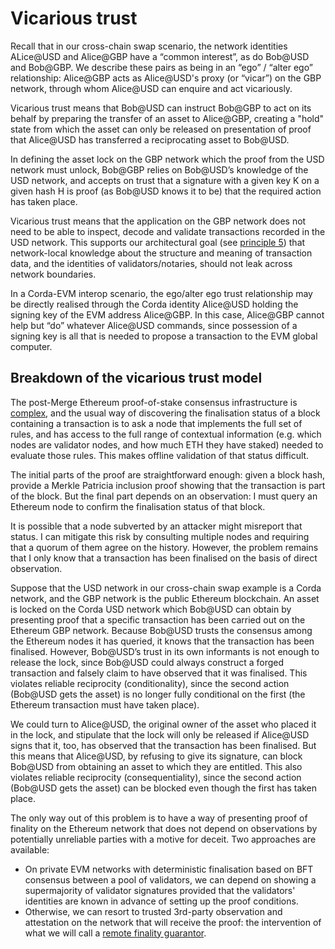 # Vicarious trust

Recall that in our cross-chain swap scenario, the network identities ALice@USD and Alice@GBP have a “common interest”, as do Bob@USD and Bob@GBP. We describe these pairs as being in an “ego” / “alter ego” relationship: Alice@GBP acts as Alice@USD's proxy (or “vicar”) on the GBP network, through whom Alice@USD can enquire and act vicariously.

Vicarious trust means that Bob@USD can instruct Bob@GBP to act on its behalf by preparing the transfer of an asset to Alice@GBP, creating a "hold" state from which the asset can only be released on presentation of proof that Alice@USD has transferred a reciprocating asset to Bob@USD.

In defining the asset lock on the GBP network which the proof from the USD network must unlock, Bob@GBP relies on Bob@USD’s knowledge of the USD network, and accepts on trust that a signature with a given key K on a given hash H is proof (as Bob@USD knows it to be) that the required action has taken place.

Vicarious trust means that the application on the GBP network does not need to be able to inspect, decode and validate transactions recorded in the USD network. This supports our architectural goal (see [principle 5](architecture_principles.md)) that network-local knowledge about the structure and meaning of transaction data, and the identities of validators/notaries, should not leak across network boundaries.

In a Corda-EVM interop scenario, the ego/alter ego trust relationship may be directly realised through the Corda identity Alice@USD holding the signing key of the EVM address Alice@GBP. In this case, Alice@GBP cannot help but “do” whatever Alice@USD  commands, since possession of a signing key is all that is needed to propose a transaction to the EVM global computer.

## Breakdown of the vicarious trust model

The post-Merge Ethereum proof-of-stake consensus infrastructure is [complex](https://ethos.dev/beacon-chain), and the usual way of discovering the finalisation status of a block containing a transaction is to ask a node that implements the full set of rules, and has access to the full range of contextual information (e.g. which nodes are validator nodes, and how much ETH they have staked) needed to evaluate those rules. This makes offline validation of that status difficult.

The initial parts of the proof are straightforward enough: given a block hash, provide a Merkle Patricia inclusion proof showing that the transaction is part of the block. But the final part depends on an observation: I must query an Ethereum node to confirm the finalisation status of that block.

It is possible that a node subverted by an attacker might misreport that status. I can mitigate this risk by consulting multiple nodes and requiring that a quorum of them agree on the history. However, the problem remains that I only know that a transaction has been finalised on the basis of direct observation.

Suppose that the USD network in our cross-chain swap example is a Corda network, and the GBP network is the public Ethereum blockchain. An asset is locked on the Corda USD network which Bob@USD can obtain by presenting proof that a specific transaction has been carried out on the Ethereum GBP network. Because Bob@USD trusts the consensus among the Ethereum nodes it has queried, it knows that the transaction has been finalised. However, Bob@USD’s trust in its own informants is not enough to release the lock, since Bob@USD could always construct a forged transaction and falsely claim to have observed that it was finalised. This violates reliable reciprocity (conditionality), since the second action (Bob@USD gets the asset) is no longer fully conditional on the first (the Ethereum transaction must have taken place).

We could turn to Alice@USD, the original owner of the asset who placed it in the lock, and stipulate that the lock will only be released if Alice@USD signs that it, too, has observed that the transaction has been finalised. But this means that Alice@USD, by refusing to give its signature, can block Bob@USD from obtaining an asset to which they are entitled. This also violates reliable reciprocity (consequentiality), since the second action (Bob@USD gets the asset) can be blocked even though the first has taken place.

The only way out of this problem is to have a way of presenting proof of finality on the Ethereum network that does not depend on observations by potentially unreliable parties with a motive for deceit. Two approaches are available:

* On private EVM networks with deterministic finalisation based on BFT consensus between a pool of validators, we can depend on showing a supermajority of validator signatures provided that the validators' identities are known in advance of setting up the proof conditions.
* Otherwise, we can resort to trusted 3rd-party observation and attestation on the network that will receive the proof: the intervention of what we will call a [remote finality guarantor](remote_finality_guarantors.md).
